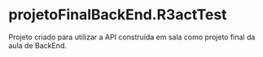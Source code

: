 # projetoFinalBackEnd.R3actTest
 Projeto criado para utilizar a API construída em sala como projeto final da aula de BackEnd.
